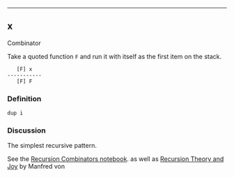 --------------------

## x

Combinator

Take a quoted function `F` and run it with itself as the first item on
the stack.

       [F] x
    -----------
       [F] F

### Definition

    dup i

### Discussion

The simplest recursive pattern.

See the [Recursion Combinators notebook](https://joypy.osdn.io/notebooks/Recursion_Combinators.html).
as well as
[Recursion Theory and Joy](https://www.kevinalbrecht.com/code/joy-mirror/j05cmp.html) by Manfred von


